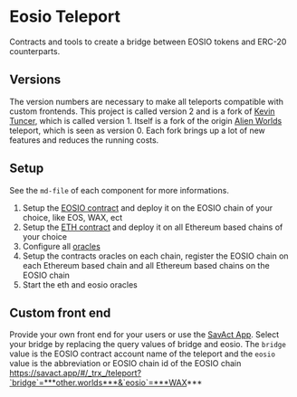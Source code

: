 # Eosio Teleport

Contracts and tools to create a bridge between EOSIO tokens and ERC-20 counterparts.

## Versions
The version numbers are necessary to make all teleports compatible with custom frontends.
This project is called version 2 and is a fork of [Kevin Tuncer](https://github.com/KevinTuncer/alienteleport), which is called version 1.
Itself is a fork of the origin [Alien Worlds](https://github.com/Alien-Worlds/alienteleport) teleport, which is seen as version 0. Each fork brings up a lot of new features and reduces the running costs.

## Setup
See the `md-file` of each component for more informations.
1. Setup the [EOSIO contract](./contracts/teleporteos/README.md) and deploy it on the EOSIO chain of your choice, like EOS, WAX, ect
2. Setup the [ETH contract](./contracts/teleporteth/README.md) and deploy it on all Ethereum based chains of your choice
3. Configure all [oracles](./oracles/README.md)
4. Setup the contracts oracles on each chain, register the EOSIO chain on each Ethereum based chain and all Ethereum based chains on the EOSIO chain
5. Start the eth and eosio oracles   

## Custom front end
Provide your own front end for your users or use the [SavAct App](https://savact.app/#/_trx_/teleport). Select your bridge by replacing the query values of bridge and eosio. The `bridge` value is the EOSIO contract account name of the teleport and the `eosio` value is the abbreviation or EOSIO chain id of the EOSIO chain
https://savact.app/#/_trx_/teleport?`bridge`=***other.worlds***&`eosio`=***WAX***